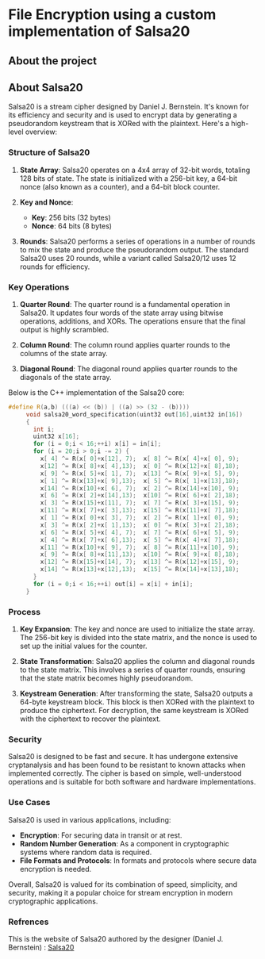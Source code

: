# File Encryption using a custom implementation of Salsa20


## About the project
 


## About Salsa20
Salsa20 is a stream cipher designed by Daniel J. Bernstein. It's known for its efficiency and security and is used to encrypt data by generating a pseudorandom keystream that is XORed with the plaintext. Here's a high-level overview:

### Structure of Salsa20

1. **State Array**:
   Salsa20 operates on a 4x4 array of 32-bit words, totaling 128 bits of state. The state is initialized with a 256-bit key, a 64-bit nonce (also known as a counter), and a 64-bit block counter.

2. **Key and Nonce**:
   - **Key**: 256 bits (32 bytes)
   - **Nonce**: 64 bits (8 bytes)

3. **Rounds**:
   Salsa20 performs a series of operations in a number of rounds to mix the state and produce the pseudorandom output. The standard Salsa20 uses 20 rounds, while a variant called Salsa20/12 uses 12 rounds for efficiency.

### Key Operations

1. **Quarter Round**:
   The quarter round is a fundamental operation in Salsa20. It updates four words of the state array using bitwise operations, additions, and XORs. The operations ensure that the final output is highly scrambled.

2. **Column Round**:
   The column round applies quarter rounds to the columns of the state array.

3. **Diagonal Round**:
   The diagonal round applies quarter rounds to the diagonals of the state array.

Below is the C++ implementation of the Salsa20 core:
```c++
#define R(a,b) (((a) << (b)) | ((a) >> (32 - (b))))
     void salsa20_word_specification(uint32 out[16],uint32 in[16])
     {
       int i;
       uint32 x[16];
       for (i = 0;i < 16;++i) x[i] = in[i];
       for (i = 20;i > 0;i -= 2) {
         x[ 4] ^= R(x[ 0]+x[12], 7);  x[ 8] ^= R(x[ 4]+x[ 0], 9);
         x[12] ^= R(x[ 8]+x[ 4],13);  x[ 0] ^= R(x[12]+x[ 8],18);
         x[ 9] ^= R(x[ 5]+x[ 1], 7);  x[13] ^= R(x[ 9]+x[ 5], 9);
         x[ 1] ^= R(x[13]+x[ 9],13);  x[ 5] ^= R(x[ 1]+x[13],18);
         x[14] ^= R(x[10]+x[ 6], 7);  x[ 2] ^= R(x[14]+x[10], 9);
         x[ 6] ^= R(x[ 2]+x[14],13);  x[10] ^= R(x[ 6]+x[ 2],18);
         x[ 3] ^= R(x[15]+x[11], 7);  x[ 7] ^= R(x[ 3]+x[15], 9);
         x[11] ^= R(x[ 7]+x[ 3],13);  x[15] ^= R(x[11]+x[ 7],18);
         x[ 1] ^= R(x[ 0]+x[ 3], 7);  x[ 2] ^= R(x[ 1]+x[ 0], 9);
         x[ 3] ^= R(x[ 2]+x[ 1],13);  x[ 0] ^= R(x[ 3]+x[ 2],18);
         x[ 6] ^= R(x[ 5]+x[ 4], 7);  x[ 7] ^= R(x[ 6]+x[ 5], 9);
         x[ 4] ^= R(x[ 7]+x[ 6],13);  x[ 5] ^= R(x[ 4]+x[ 7],18);
         x[11] ^= R(x[10]+x[ 9], 7);  x[ 8] ^= R(x[11]+x[10], 9);
         x[ 9] ^= R(x[ 8]+x[11],13);  x[10] ^= R(x[ 9]+x[ 8],18);
         x[12] ^= R(x[15]+x[14], 7);  x[13] ^= R(x[12]+x[15], 9);
         x[14] ^= R(x[13]+x[12],13);  x[15] ^= R(x[14]+x[13],18);
       }
       for (i = 0;i < 16;++i) out[i] = x[i] + in[i];
     }
```

### Process

1. **Key Expansion**:
   The key and nonce are used to initialize the state array. The 256-bit key is divided into the state matrix, and the nonce is used to set up the initial values for the counter.

2. **State Transformation**:
   Salsa20 applies the column and diagonal rounds to the state matrix. This involves a series of quarter rounds, ensuring that the state matrix becomes highly pseudorandom.

3. **Keystream Generation**:
   After transforming the state, Salsa20 outputs a 64-byte keystream block. This block is then XORed with the plaintext to produce the ciphertext. For decryption, the same keystream is XORed with the ciphertext to recover the plaintext.

### Security

Salsa20 is designed to be fast and secure. It has undergone extensive cryptanalysis and has been found to be resistant to known attacks when implemented correctly. The cipher is based on simple, well-understood operations and is suitable for both software and hardware implementations.

### Use Cases

Salsa20 is used in various applications, including:

- **Encryption**: For securing data in transit or at rest.
- **Random Number Generation**: As a component in cryptographic systems where random data is required.
- **File Formats and Protocols**: In formats and protocols where secure data encryption is needed.

Overall, Salsa20 is valued for its combination of speed, simplicity, and security, making it a popular choice for stream encryption in modern cryptographic applications.
### Refrences

This is the website of Salsa20 authored by the designer (Daniel J. Bernstein) : [Salsa20](https://cr.yp.to/salsa20.html)
